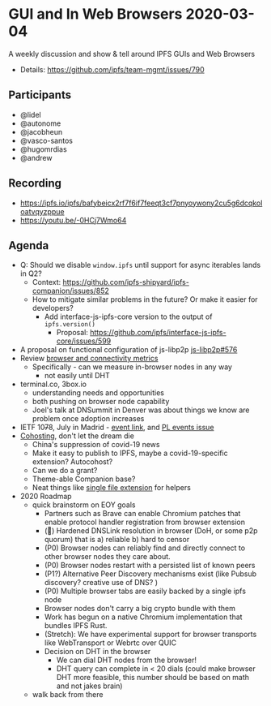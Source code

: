  # GUI and In Web Browsers 2020-03-04

A weekly discussion and show & tell around IPFS GUIs and Web Browsers

* Details: https://github.com/ipfs/team-mgmt/issues/790

## Participants

- @lidel
- @autonome
- @jacobheun
- @vasco-santos
- @hugomrdias
- @andrew

## Recording

- https://ipfs.io/ipfs/bafybeicx2rf7f6if7feeqt3cf7pnyoywony2cu5g6dcqkoloatvqyzppue
- https://youtu.be/-0HCj7Wmo64 

## Agenda

- Q: Should we disable `window.ipfs` until support for async iterables lands in Q2?
    - Context: https://github.com/ipfs-shipyard/ipfs-companion/issues/852
    - How to mitigate similar problems in the future? Or make it easier for developers?
        - Add interface-js-ipfs-core version to the output of `ipfs.version()`
          - Proposal: https://github.com/ipfs/interface-js-ipfs-core/issues/599
- A proposal on functional configuration of js-libp2p [js-libp2p#576](https://github.com/libp2p/js-libp2p/issues/576#issuecomment-594590865)
- Review [browser and connectivity metrics](https://docs.google.com/spreadsheets/d/1yJGDkrquQg38zdr8N-9zZ-PzfQjNo0EqhMXuvMz0j3I/edit#gid=0)
    - Specifically - can we measure in-browser nodes in any way
        - not easily until DHT
- terminal.co, 3box.io
    - understanding needs and opportunities
    - both pushing on browser node capability
    - Joel's talk at DNSummit in Denver was about things we know are problem once adoption increases
- IETF 10~~7~~8, July in Madrid - [event link](https://www.ietf.org/how/meetings/108/), and [PL events issue](https://github.com/protocol/event-management/issues/312)
- [Cohosting](https://github.com/ipfs-shipyard/cohosting), don't let the dream die
    - China's suppression of covid-19 news
    - Make it easy to publish to IPFS, maybe a covid-19-specific extension? Autocohost?
    - Can we do a grant?
    - Theme-able Companion base?
    - Neat things like [single file extension](https://addons.mozilla.org/en-US/firefox/addon/single-file/) for helpers
- 2020 Roadmap
    - quick brainstorm on EOY goals
        - Partners such as Brave can enable Chromium patches that enable protocol handler registration  from browser extension
        - (🎠) Hardened DNSLink resolution in browser (DoH, or some p2p quorum) that is a) reliable b) hard to censor
        - (P0) Browser nodes can reliably find and directly connect to other browser nodes they care about.
        - (P0) Browser nodes restart with a persisted list of known peers
        - (P1?) Alternative Peer Discovery mechanisms exist (like Pubsub discovery? creative use of DNS? )
        - (P0) Multiple browser tabs are easily backed by a single ipfs node
        - Browser nodes don't carry a big crypto bundle with them
        - Work has begun on a native Chromium implementation that bundles IPFS Rust.
        - (Stretch): We have experimental support for browser transports like WebTransport or Webrtc over QUIC
        - Decision on DHT in the browser
            - We can dial DHT nodes from the browser!
            - DHT query can complete in < 20 dials (could make browser DHT more feasible, this number should be based on math and not jakes brain)
    - walk back from there
